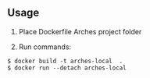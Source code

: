 ## Usage

1. Place Dockerfile Arches project folder

2. Run commands:

```
$ docker build -t arches-local  .
$ docker run --detach arches-local
```

